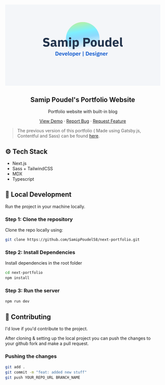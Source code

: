 <a href="https://samippoudel.com.np/">
    <img src="./public/samip_poudel_open_graph.png" alt="portfolio open graph">
  </a>

  <h2 align="center">Samip Poudel's Portfolio Website</h2>

  <p align="center">Portfolio website with built-in blog</p>

  <p align="center">
    <a href="https://samippoudel.com.np">View Demo</a>
    ·
    <a href="https://github.com/SamipPoudel58/next-portfolio/issues">Report Bug</a>
    ·
    <a href="https://github.com/SamipPoudel58/next-portfolio/issues">Request Feature</a>
  </p>

> The previous version of this portfolio ( Made using Gatsby.js, Contentful and Sass) can be found [here](https://github.com/SamipPoudel58/portfolio).

## ⚙️ Tech Stack

- Next.js
- Sass + TailwindCSS
- MDX
- Typescript

## 🚀 Local Development

Run the project in your machine locally.

### Step 1: Clone the repository

Clone the repo locally using:

```sh
git clone https://github.com/SamipPoudel58/next-portfolio.git
```

### Step 2: Install Dependencies

Install dependencies in the root folder

```sh
cd next-portfolio
npm install
```

### Step 3: Run the server

```sh
npm run dev
```

## 🙏 Contributing

I'd love if you'd contribute to the project.

After cloning & setting up the local project you can push the changes to your github fork and make a pull request.

### Pushing the changes

```bash
git add .
git commit -m "feat: added new stuff"
git push YOUR_REPO_URL BRANCH_NAME
```
